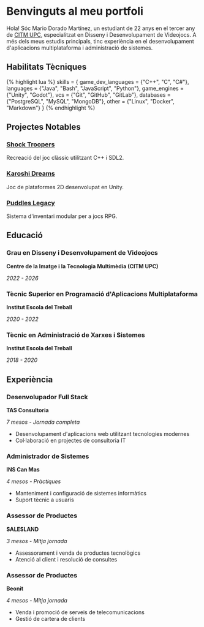 # Benvinguts al meu portfoli

Hola! Sóc Mario Dorado Martínez, un estudiant de 22 anys en el tercer any de <a href="https://www.citm.upc.edu/esp/estudis/graus-videojocs/">CITM UPC</a>, especialitzat en Disseny i Desenvolupament de Videojocs. A més dels meus estudis principals, tinc experiència en el desenvolupament d'aplicacions multiplataforma i administració de sistemes.

## Habilitats Tècniques

{% highlight lua %}
skills = {
  game_dev_languages = {"C++", "C", "C#"},
  languages = {"Java", "Bash", "JavaScript", "Python"},
  game_engines = {"Unity", "Godot"},
  vcs = {"Git", "GitHub", "GitLab"},
  databases = {"PostgreSQL", "MySQL", "MongoDB"},
  other = {"Linux", "Docker", "Markdown"}
}
{% endhighlight %}

## Projectes Notables

<div class="grid">
  <div class="card">
  <h3><a href="{{ site.baseurl_root }}/ca/posts/2024/01/10/Schock-Troopers/">Shock Troopers</a></h3>
  <p>Recreació del joc clàssic utilitzant C++ i SDL2.</p> <!-- TODO cambiar estos textos -->
  </div>
  <div class="card">
  <h3><a href="{{ site.baseurl_root }}/ca/posts/2024/02/01/Karoshi-Dreams/">Karoshi Dreams</a></h3>
  <p>Joc de plataformes 2D desenvolupat en Unity.</p> <!-- TODO cambiar estos textos -->
  </div>
  <div class="card">
  <h3><a href="{{ site.baseurl_root }}/ca/posts/2024/06/13/Puddles-Legacy/">Puddles Legacy</a></h3>
  <p>Sistema d'inventari modular per a jocs RPG.</p> <!-- TODO cambiar estos textos -->
  </div>
</div>

## Educació

<div class="grid">
  <div class="card">
  <h3>Grau en Disseny i Desenvolupament de Videojocs</h3>
  <p class="card-subtitle"><strong>Centre de la Imatge i la Tecnologia Multimèdia (CITM UPC)</strong></p>
  <p class="card-subtitle"><em>2022 - 2026</em></p>
  </div>
  
  <div class="card">
  <h3>Tècnic Superior en Programació d'Aplicacions Multiplataforma</h3>
  <p class="card-subtitle"><strong>Institut Escola del Treball</strong></p>
  <p class="card-subtitle"><em>2020 - 2022</em></p>
  </div>
  
  <div class="card">
  <h3>Tècnic en Administració de Xarxes i Sistemes</h3>
  <p class="card-subtitle"><strong>Institut Escola del Treball</strong></p>
  <p class="card-subtitle"><em>2018 - 2020</em></p>
  </div>
</div>

## Experiència

<div class="grid">
  <div class="card">
  <h3>Desenvolupador Full Stack</h3>
  <p class="card-subtitle"><strong>TAS Consultoria</strong></p>
  <p class="card-subtitle"><em>7 mesos - Jornada completa</em></p>
  <ul>
    <li>Desenvolupament d'aplicacions web utilitzant tecnologies modernes</li>
    <li>Col·laboració en projectes de consultoria IT</li>
  </ul>
  </div>

  <div class="card">
  <h3>Administrador de Sistemes</h3>
  <p class="card-subtitle"><strong>INS Can Mas</strong></p>
  <p class="card-subtitle"><em>4 mesos - Pràctiques</em></p>
  <ul>
    <li>Manteniment i configuració de sistemes informàtics</li>
    <li>Suport tècnic a usuaris</li>
  </ul>
  </div>

  <div class="card">
  <h3>Assessor de Productes</h3>
  <p class="card-subtitle"><strong>SALESLAND</strong></p>
  <p class="card-subtitle"><em>3 mesos - Mitja jornada</em></p>
  <ul>
    <li>Assessorament i venda de productes tecnològics</li>
    <li>Atenció al client i resolució de consultes</li>
  </ul>
  </div>

  <div class="card">
  <h3>Assessor de Productes</h3>
  <p class="card-subtitle"><strong>Beonit</strong></p>
  <p class="card-subtitle"><em>4 mesos - Mitja jornada</em></p>
  <ul>
    <li>Venda i promoció de serveis de telecomunicacions</li>
    <li>Gestió de cartera de clients</li>
  </ul>
  </div>
</div>